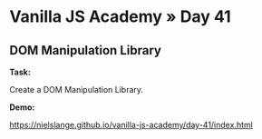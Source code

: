 # Vanilla JS Academy » Day 41

## DOM Manipulation Library

**Task:**

Create a DOM Manipulation Library.


**Demo:**

https://nielslange.github.io/vanilla-js-academy/day-41/index.html
